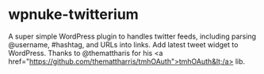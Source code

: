 wpnuke-twitterium
=================

A super simple WordPress plugin to handles twitter feeds, including parsing @username, #hashtag, and URLs into links. Add latest tweet widget to WordPress. Thanks to @themattharis for his &lt;a href="https://github.com/themattharris/tmhOAuth">tmhOAuth&lt;/a> lib.
